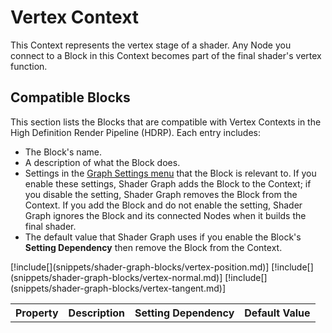 # Vertex Context

This Context represents the vertex stage of a shader. Any Node you connect to a Block in this Context becomes part of the final shader's vertex function.

## Compatible Blocks

This section lists the Blocks that are compatible with Vertex Contexts in the High Definition Render Pipeline (HDRP). Each entry includes:

- The Block's name.
- A description of what the Block does.
- Settings in the [Graph Settings menu](https://docs.unity3d.com/Packages/com.unity.shadergraph@latest/index.html?subfolder=/manual/Graph-Settings-Menu.html) that the Block is relevant to. If you enable these settings, Shader Graph adds the Block to the Context; if you disable the setting, Shader Graph removes the Block from the Context. If you add the Block and do not enable the setting, Shader Graph ignores the Block and its connected Nodes when it builds the final shader.
- The default value that Shader Graph uses if you enable the Block's **Setting Dependency** then remove the Block from the Context.

<table>
<tr>
<th>Property</th>
<th>Description</th>
<th>Setting Dependency</th>
<th>Default Value</th>
</tr>
[!include[](snippets/shader-graph-blocks/vertex-position.md)]
[!include[](snippets/shader-graph-blocks/vertex-normal.md)]
[!include[](snippets/shader-graph-blocks/vertex-tangent.md)]
</table>
